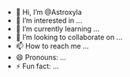 - 👋 Hi, I’m @Astroxyla
- 👀 I’m interested in ...
- 🌱 I’m currently learning ...
- 💞️ I’m looking to collaborate on ...
- 📫 How to reach me ...
- 😄 Pronouns: ...
- ⚡ Fun fact: ...

<!---
Astroxyla/Astroxyla is a ✨ special ✨ repository because its `README.md` (this file) appears on your GitHub profile.
You can click the Preview link to take a look at your changes.
--->
